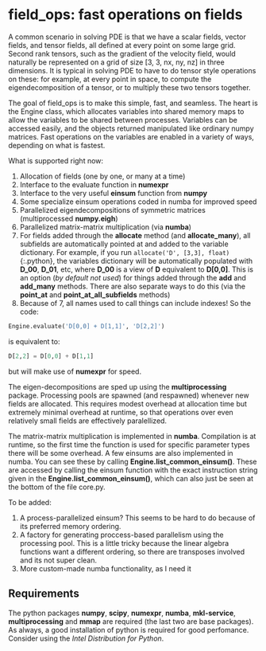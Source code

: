 # field_ops: fast operations on fields

A common scenario in solving PDE is that we have a scalar fields, vector fields, and tensor fields, all defined at every point on some large grid. Second rank tensors, such as the gradient of the velocity field, would naturally be represented on a grid of size [3, 3, nx, ny, nz] in three dimensions. It is typical in solving PDE to have to do tensor style operations on these: for example, at every point in space, to compute the eigendecomposition of a tensor, or to multiply these two tensors together.

The goal of field_ops is to make this simple, fast, and seamless. The heart is the Engine class, which allocates variables into shared memory maps to allow the variables to be shared between processes. Variables can be accessed easily, and the objects returned manipulated like ordinary numpy matrices. Fast operations on the variables are enabled in a variety of ways, depending on what is fastest.

What is supported right now:

1. Allocation of fields (one by one, or many at a time)
2. Interface to the evaluate function in **numexpr**
3. Interface to the very useful **einsum** function from **numpy**
4. Some specialize einsum operations coded in numba for improved speed
5. Parallelized eigendecompositions of symmetric matrices (multiprocessed **numpy.eigh**)
6. Parallelized matrix-matrix multiplication (via **numba**)
7. For fields added through the **allocate** method (and **allocate_many**), all subfields are automatically pointed at and added to the variable dictionary. For example, if you run `allocate('D', [3,3], float)`{:.python}, the variables dictionary will be automatically populated with **D_00**, **D_01**, etc, where **D_00** is a view of **D** equivalent to **D[0,0]**. This is an option (*by default not used*) for things added through the **add** and **add_many** methods. There are also separate ways to do this (via the **point_at** and **point_at_all_subfields** methods)
8. Because of 7, all names used to call things can include indexes! So the code:
```python
Engine.evaluate('D[0,0] + D[1,1]', 'D[2,2]')
```
is equivalent to:
```python
D[2,2] = D[0,0] + D[1,1]
```
but will make use of **numexpr** for speed.

The eigen-decompositions are sped up using the **multiprocessing** package. Processing pools are spawned (and respawned) whenever new fields are allocated. This requires modest overhead at allocation time but extremely minimal overhead at runtime, so that operations over even relatively small fields are effectively paralellized.

The matrix-matrix multiplication is implemented in **numba**. Compilation is at runtime, so the first time the function is used for specific parameter types there will be some overhead. A few einsums are also implemented in numba. You can see these by calling **Engine.list_common_einsum()**. These are accessed by calling the einsum function with the exact instruction string given in the **Engine.list_common_einsum()**, which can also just be seen at the bottom of the file core.py.

To be added:
1. A process-parallelized einsum? This seems to be hard to do because of its preferred memory ordering.
2. A factory for generating proccess-based parallelism using the processing pool. This is a little tricky because the linear algebra functions want a different ordering, so there are transposes involved and its not super clean.
3. More custom-made numba functionality, as I need it

## Requirements
The python packages **numpy**, **scipy**, **numexpr**, **numba**, **mkl-service**, **multiprocessing** and **mmap** are required (the last two are base packages). As always, a good installation of python is required for good perfomance. Consider using the *Intel Distribution for Python*.
